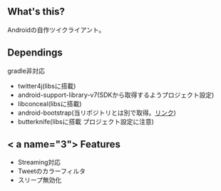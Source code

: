 ## <a name="1"> What's this?
  
Androidの自作ツイクライアント。

## <a name="2"> Dependings

gradle非対応

* twitter4j(libsに搭載)
* android-support-library-v7(SDKから取得するようプロジェクト設定)
* libconceal(libsに搭載)
* android-bootstrap(当リポジトリとは別で取得。[リンク](https://github.com/Bearded-Hen/Android-Bootstrap))
* butterknife(libsに搭載 プロジェクト設定に注意)

## < a name="3"> Features

* Streaming対応
* Tweetのカラーフィルタ
* スリープ無効化
